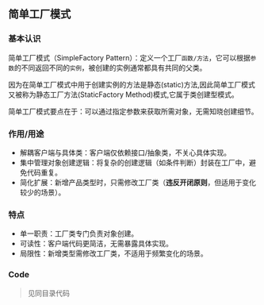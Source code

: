 ## 简单工厂模式

### 基本认识
简单工厂模式（SimpleFactory Pattern）：定义一个工厂`函数/方法`，它可以根据`参数`的不同返回不同的`实例`，被创建的实例通常都具有共同的父类。

因为在简单工厂模式中用于创建实例的方法是静态(static)方法,因此简单工厂模式又被称为静态工厂方法(StaticFactory Method)模式,它属于类创建型模式。

简单工厂模式要点在于：可以通过指定参数来获取所需对象，无需知晓创建细节。

### 作用/用途
- ​解耦客户端与具体类：客户端仅依赖接口/抽象类，不关心具体实现。
- ​集中管理对象创建逻辑：将复杂的创建逻辑（如条件判断）封装在工厂中，避免代码重复。
- 简化扩展：新增产品类型时，只需修改工厂类（**违反开闭原则**，但适用于变化较少的场景）。

### ​特点
- 单一职责：工厂类专门负责对象创建。
- 可读性：客户端代码更简洁，无需暴露具体实现。
- ​局限性：新增类型需修改工厂类，不适用于频繁变化的场景。


### Code
> 见同目录代码